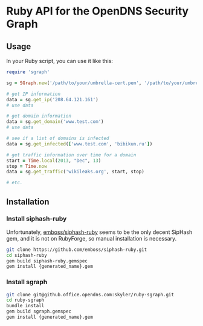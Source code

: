 # Ruby API for the OpenDNS Security Graph

## Usage

In your Ruby script, you can use it like this:

```ruby
require 'sgraph'

sg = SGraph.new('/path/to/your/umbrella-cert.pem', '/path/to/your/umbrella-key.pem')

# get IP information
data = sg.get_ip('208.64.121.161')
# use data

# get domain information
data = sg.get_domain('www.test.com')
# use data

# see if a list of domains is infected
data = sg.get_infected(['www.test.com', 'bibikun.ru'])

# get traffic information over time for a domain
start = Time.local(2013, "Dec", 13)
stop = Time.now
data = sg.get_traffic('wikileaks.org', start, stop)

# etc.
```

## Installation

### Install siphash-ruby
Unfortunately, [emboss/siphash-ruby](https://github.com/emboss/siphash-ruby) seems to be the only decent SipHash gem, and it is not on RubyForge, so manual installation is necessary.

```sh
git clone https://github.com/emboss/siphash-ruby.git
cd siphash-ruby
gem build siphash-ruby.gemspec
gem install {generated_name}.gem
```

### Install sgraph
```sh
git clone git@github.office.opendns.com:skyler/ruby-sgraph.git
cd ruby-sgraph
bundle install
gem build sgraph.gemspec
gem install {generated_name}.gem
```
